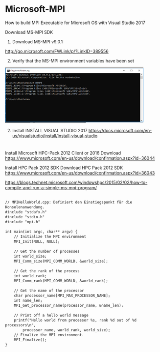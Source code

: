 # Microsoft-MPI
How to build MPI Executable for Microsoft OS with Visual Studio 2017


Download MS-MPI SDK


1. Download MS-MPI v9.0.1 

http://go.microsoft.com/FWLink/p/?LinkID=389556


2. Verify that the MS-MPI environment variables have been set 
 
 <img src="https://github.com/schoenemeyer/Microsoft-MPI/blob/master/setmsmpi.PNG" width="452">

2. Install INSTALL VISUAL STUDIO 2017
https://docs.microsoft.com/en-us/visualstudio/install/install-visual-studio


# 
Install Microsoft HPC-Pack 2012 Client or 2016
Download https://www.microsoft.com/en-us/download/confirmation.aspx?id=36044

Install  HPC Pack 2012 SDK 
Download  HPC Pack 2012 SDK 
https://www.microsoft.com/en-us/download/confirmation.aspx?id=36043


https://blogs.technet.microsoft.com/windowshpc/2015/02/02/how-to-compile-and-run-a-simple-ms-mpi-program/




```

// MPIHelloWorld.cpp: Definiert den Einstiegspunkt für die Konsolenanwendung.
#include "stdafx.h"
#include "stdio.h"
#include "mpi.h"

int main(int argc, char** argv) {
	// Initialize the MPI environment
	MPI_Init(NULL, NULL);

	// Get the number of processes
	int world_size;
	MPI_Comm_size(MPI_COMM_WORLD, &world_size);

	// Get the rank of the process
	int world_rank;
	MPI_Comm_rank(MPI_COMM_WORLD, &world_rank);

	// Get the name of the processor
	char processor_name[MPI_MAX_PROCESSOR_NAME];
	int name_len;
	MPI_Get_processor_name(processor_name, &name_len);

	// Print off a hello world message
	printf("Hello world from processor %s, rank %d out of %d processors\n",
		processor_name, world_rank, world_size);
	// Finalize the MPI environment.
	MPI_Finalize();
}



```

